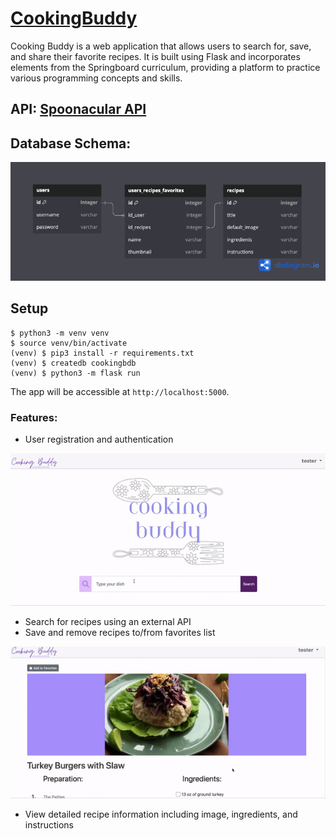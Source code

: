 # [CookingBuddy](https://cookingbuddy.onrender.com/)

Cooking Buddy is a web application that allows users to search for, save, and share their favorite recipes. It is built using Flask and incorporates elements from the Springboard curriculum, providing a platform to practice various programming concepts and skills.

## API: [Spoonacular API](https://spoonacular.com/food-api/docs)

## Database Schema: 

![Cooking Buddy Database](https://github.com/domibee/Cooking-Buddy/blob/main/CookingBuddy.png)

## Setup

~~~
$ python3 -m venv venv
$ source venv/bin/activate
(venv) $ pip3 install -r requirements.txt
(venv) $ createdb cookingbdb
(venv) $ python3 -m flask run
~~~

The app will be accessible at `http://localhost:5000`.

### Features: 

- User registration and authentication

![Searching for burgers](https://github.com/domibee/Cooking-Buddy/blob/main/static/favorite-burger.gif)

- Search for recipes using an external API
- Save and remove recipes to/from favorites list

![Prepare the  ingredients](https://github.com/domibee/Cooking-Buddy/blob/main/static/ingredient-check.gif)

- View detailed recipe information including image, ingredients, and instructions



